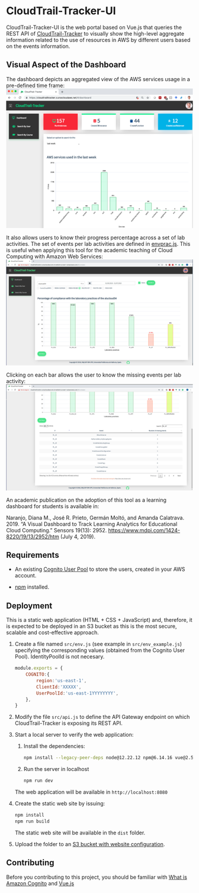 # CloudTrail-Tracker-UI 

CloudTrail-Tracker-UI is the web portal based on Vue.js that queries the REST API of [CloudTrail-Tracker](https://github.com/grycap/cloudtrail-tracker) to visually show the high-level aggregate information related to the use of resources in AWS by different users based on the events information.

## Visual Aspect of the Dashboard
The dashboard depicts an aggregated view of the AWS services usage in a pre-defined time frame: 
![CloudTrail-Tracker Dashboard ](doc/img/ctt-dashboard.png)

It also allows users to know their progress percentage across a set of lab activities. The set of events per lab activities are defined in [envprac.js](src/envprac.js). This is useful when applying this tool for the academic teaching of Cloud Computing with Amazon Web Services:
![CloudTrail-Tracker Labs ](doc/img/ctt-labs.jpg)

Clicking on each bar allows the user to know the missing events per lab activity: 
![CloudTrail-Tracker Labs ](doc/img/ctt-labs-detail.jpg)

An academic publication on the adoption of this tool as a learning dashboard for students is available in:

Naranjo, Diana M., José R. Prieto, Germán Moltó, and Amanda Calatrava. 2019. “A Visual Dashboard to Track Learning Analytics for Educational Cloud Computing.” Sensors 19(13): 2952. https://www.mdpi.com/1424-8220/19/13/2952/htm (July 4, 2019).

## Requirements

* An existing [Cognito User Pool](https://docs.aws.amazon.com/cognito/latest/developerguide/cognito-user-identity-pools.html) to store the  users, created in your AWS account.

* [npm](https://www.npmjs.com/) installed.

## Deployment

This is a static web application (HTML + CSS + JavaScript) and, therefore, it is expected to be deployed in an S3 bucket as this is the most secure, scalable and cost-effective approach.

1. Create a file named `src/env.js` (see example in `src/env_example.js`) specifying the corresponding values (obtained from the Cognito User Pool). IdentityPoolId is not necesary.

    ``` js
    module.exports = { 
        COGNITO:{
            region:'us-east-1',
            ClientId:'XXXXX',
            UserPoolId:'us-east-1YYYYYYYY',
        },
    }
    ```
  
1. Modify the file `src/api.js` to define the API Gateway endpoint on which CloudTrail-Tracker is exposing its REST API.

1. Start a local server to verify the web application:
    1. Install the dependencies:

        ```sh
        npm install --legacy-peer-deps node@12.22.12 npm@6.14.16 vue@2.5.2
        ```

    1. Run the server in localhost

        ```sh
        npm run dev
        ```

    The web application will be available in `http://localhost:8080`

1. Create the static web site by issuing: 
    ```sh
    npm install
    npm run build
    ```
    The static web site will be available in the `dist` folder.

5. Upload the folder to an [S3 bucket with website configuration](https://docs.aws.amazon.com/AmazonS3/latest/dev/WebsiteHosting.html).


## Contributing

Before you contributing to this project, you should be familiar with [What is Amazon Cognito](http://docs.aws.amazon.com/cognito/latest/developerguide/what-is-amazon-cognito.html) and [Vue.js](https://vuejs.org/)
